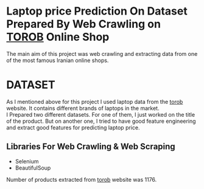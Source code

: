 # Laptop price Prediction On Dataset Prepared By Web Crawling on [TOROB](https://torob.com/) Online Shop

The main aim of this project was web crawling and extracting data from one of the most famous Iranian online shops. 

# DATASET

As I mentioned above for this project I used laptop data from the [torob](https://torob.com/) website. It contains different brands of laptops in the market.
<br>I Prepared two different datasets. For one of them, I just worked on the title of the product.
But on another one, I tried to have good feature engineering and extract good features for predicting laptop price.

## Libraries For Web Crawling & Web Scraping

- Selenium
- BeautifulSoup

Number of products extracted from [torob](https://torob.com/) website was 1176.

